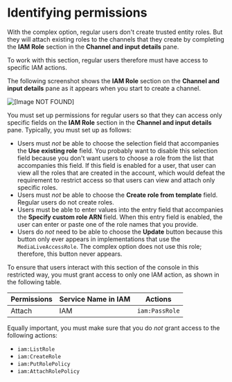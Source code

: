# Identifying permissions<a name="complex-scenario-identify-permissions"></a>

With the complex option, regular users don't create trusted entity roles\. But they will attach existing roles to the channels that they create by completing the **IAM Role** section in the **Channel and input details** pane\.

To work with this section, regular users therefore must have access to specific IAM actions\. 

The following screenshot shows the **IAM Role** section on the **Channel and input details** pane as it appears when you start to create a channel\. 

![\[Image NOT FOUND\]](http://docs.aws.amazon.com/medialive/latest/ug/images/medialiveaccessrole_complex.png)

You must set up permissions for regular users so that they can access only specific fields on the **IAM Role** section in the **Channel and input details** pane\. Typically, you must set up as follows:
+ Users must *not* be able to choose the selection field that accompanies the **Use existing role** field\. You probably want to disable this selection field because you don't want users to choose a role from the list that accompanies this field\. If this field is enabled for a user, that user can view all the roles that are created in the account, which would defeat the requirement to restrict access so that users can view and attach only specific roles\. 
+ Users must *not* be able to choose the **Create role from template** field\. Regular users do not create roles\. 
+ Users must be able to enter values into the entry field that accompanies the **Specify custom role ARN** field\. When this entry field is enabled, the user can enter or paste one of the role names that you provide\.
+ Users do *not* need to be able to choose the **Update** button because this button only ever appears in implementations that use the `MediaLiveAccessRole`\. The complex option does not use this role; therefore, this button never appears\.

To ensure that users interact with this section of the console in this restricted way, you must grant access to only one IAM action, as shown in the following table\.


| Permissions | Service Name in IAM | Actions | 
| --- | --- | --- | 
| Attach  | IAM |  `iam:PassRole`  | 

Equally important, you must make sure that you do *not* grant access to the following actions:
+ `iam:ListRole`
+ `iam:CreateRole`
+ `iam:PutRolePolicy`
+ `iam:AttachRolePolicy`